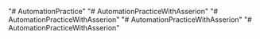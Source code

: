 "# AutomationPractice" 
"# AutomationPracticeWithAsserion" 
"# AutomationPracticeWithAsserion" 
"# AutomationPracticeWithAsserion" 
"# AutomationPracticeWithAsserion" 
